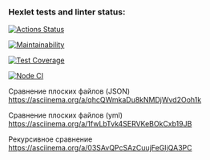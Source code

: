 ### Hexlet tests and linter status:
[![Actions Status](https://github.com/Viktoria707/frontend-project-46/actions/workflows/hexlet-check.yml/badge.svg)](https://github.com/Viktoria707/frontend-project-46/actions)

[![Maintainability](https://api.codeclimate.com/v1/badges/8e198e001a0024167ae4/maintainability)](https://codeclimate.com/github/Viktoria707/frontend-project-46/maintainability)

[![Test Coverage](https://api.codeclimate.com/v1/badges/8e198e001a0024167ae4/test_coverage)](https://codeclimate.com/github/Viktoria707/frontend-project-46/test_coverage)

[![Node CI](https://github.com/Viktoria707/frontend-project-46/actions/workflows/test-coverage.yml/badge.svg)](https://github.com/Viktoria707/frontend-project-46/actions/workflows/test-coverage.yml)

Сравнение плоских файлов (JSON)
https://asciinema.org/a/qhcQWmkaDu8kNMDjWvd2Ooh1k

Сравнение плоских файлов (yml)
https://asciinema.org/a/1fwLbTvk4SERVKeBOkCxb19JB

Рекурсивное сравнение
https://asciinema.org/a/03SAvQPcSAzCuujFeGIjQA3PC